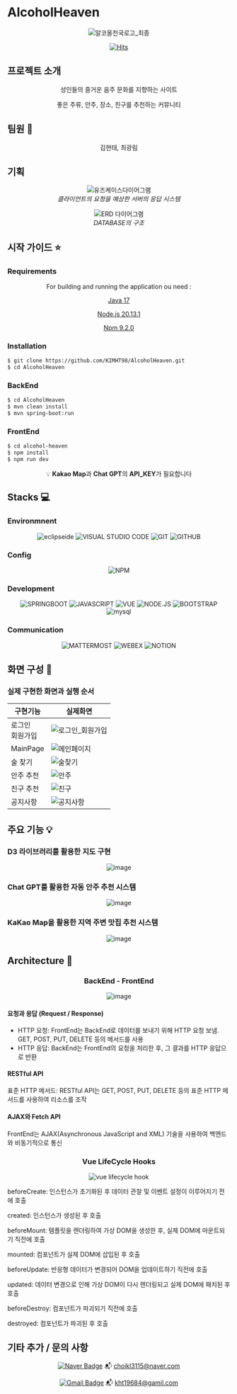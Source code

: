 # AlcoholHeaven

<div align="center">
  
![알코올천국로고_최종](https://github.com/KIMHT98/AlcoholHeaven/assets/145303968/e4b4f60f-826b-4b62-a3c0-844673c1727c)

[![Hits](https://hits.seeyoufarm.com/api/count/incr/badge.svg?url=https%3A%2F%2Fgithub.com%2Fyknlwca&count_bg=%2379C83D&title_bg=%23555555&icon=&icon_color=%23E7E7E7&title=Visited&edge_flat=false)](https://hits.seeyoufarm.com)

</div>

## 프로젝트 소개

<div align="center">
  
성인들의 즐거운 음주 문화를 지향하는 사이트

좋은 주류, 안주, 장소, 친구를 추천하는 커뮤니티

</div>

## 팀원 :walking:
 
<div align="center">
  
김현태, 최광림

</div>

## 기획

<div align="center">


![유즈케이스다이어그램](https://github.com/KIMHT98/AlcoholHeaven/assets/145303968/ddf9bcb8-69b0-43cc-ae8d-c5547b52c5f0)
<br>
<em> 클라이언트의 요청을 예상한 서버의 응답 시스템 </em>

![ERD 다이어그램](https://github.com/KIMHT98/AlcoholHeaven/assets/145303968/eb54003b-eb00-4bd3-aec3-343cecb844e7)
<br>
<em> DATABASE의 구조 </em>


</div>

## 시작 가이드 :star:
### Requirements

<div align="center">
  
For building and running the application ou need :

[Java 17](https://www.oracle.com/java/technologies/javase-jdk17-downloads.html)

[Node.js 20.13.1](https://nodejs.org/)

[Npm 9.2.0](https://www.npmjs.com/)

</div>

### Installation
```bash
$ git clone https://github.com/KIMHT98/AlcoholHeaven.git
$ cd AlcoholHeaven
```
### BackEnd
```bash
$ cd AlcoholHeaven
$ mvn clean install
$ mvn spring-boot:run
```

### FrontEnd
```bash
$ cd alcohol-heaven
$ npm install
$ npm run dev
```
<div align="center">
💡 <b>Kakao Map</b>과 <b>Chat GPT</b>의 <b>API_KEY</b>가 필요합니다
</div>

## Stacks :computer:
### Environmnent

<div align="center">
  
![eclipseide](https://img.shields.io/badge/eclipse-2C2255.svg?&style=for-the-badge&logo=eclipseide&logoColor=white)
![VISUAL STUDIO CODE](https://img.shields.io/badge/VISUAL%20STUDIO%20CODE-007ACC.svg?&style=for-the-badge&logo=VISUAL%20STUDIO%20CODE&logoColor=white)
![GIT](https://img.shields.io/badge/GIT-F05032.svg?&style=for-the-badge&logo=GIT&logoColor=white)
![GITHUB](https://img.shields.io/badge/GITHUB-000000.svg?&style=for-the-badge&logo=GITHUB&logoColor=white)

</div>

### Config

<div align="center">

![NPM](https://img.shields.io/badge/NPM-CB3837.svg?&style=for-the-badge&logo=NPM&logoColor=white)

</div>

### Development

<div align="center">

![SPRINGBOOT](https://img.shields.io/badge/SPRING%20BOOT-6DB33F.svg?&style=for-the-badge&logo=SPRING%20BOOT&logoColor=white)
![JAVASCRIPT](https://img.shields.io/badge/JAVASCRIPT-F7DF1E.svg?&style=for-the-badge&logo=JAVASCRIPT&logoColor=white)
![VUE](https://img.shields.io/badge/VUE-4FC08D.svg?&style=for-the-badge&logo=VUE.JS&logoColor=white)
![NODE.JS](https://img.shields.io/badge/NODE.JS-5FA04E.svg?&style=for-the-badge&logo=NODE.JS&logoColor=white)
![BOOTSTRAP](https://img.shields.io/badge/BOOTSTRAP-7952B3.svg?&style=for-the-badge&logo=BOOTSTRAP&logoColor=white)
![mysql](https://img.shields.io/badge/MYSQL-4479A1.svg?&style=for-the-badge&logo=mysql&logoColor=white)

</div>

### Communication

<div align="center">

![MATTERMOST](https://img.shields.io/badge/MATTERMOST-0058CC.svg?&style=for-the-badge&logo=MATTERMOST&logoColor=white)
![WEBEX](https://img.shields.io/badge/WEBEX-000000.svg?&style=for-the-badge&logo=WEBEX&logoColor=white)
![NOTION](https://img.shields.io/badge/NOTION-000000.svg?&style=for-the-badge&logo=notion.JS&logoColor=white)

</div>

## 화면 구성 :mag_right:

### 실제 구현한 화면과 실행 순서

| 구현기능 | 실제화면 |
|--------------| ---------------------------------------------- |
| 로그인<br>회원가입 |![로그인_회원가입](https://github.com/KIMHT98/AlcoholHeaven/assets/145303968/d3fc8cf0-9a53-4c60-868a-56f56e2df75b)|
| MainPage |  ![메인페이지](https://github.com/KIMHT98/AlcoholHeaven/assets/145303968/41205b85-8dc4-49d8-8d73-70f47271d387)|
| 술 찾기 | ![술찾기](https://github.com/KIMHT98/AlcoholHeaven/assets/145303968/16b54551-933f-4eba-8182-6e75513667cb)|
| 안주 추천 | ![안주](https://github.com/KIMHT98/AlcoholHeaven/assets/145303968/4d247e54-dc27-458f-849d-95a4cfe383d0) |
| 친구 추천 | ![친구](https://github.com/KIMHT98/AlcoholHeaven/assets/145303968/3f3b5df4-0e5d-4692-b1c2-b26015c73f98) |
| 공지사항 | ![공지사항](https://github.com/KIMHT98/AlcoholHeaven/assets/145303968/bd76dcd9-910c-45f4-a5b3-1fc9ffdc53a9) |



## 주요 기능 :bulb:

### D3 라이브러리를 활용한 지도 구현


<div align="center">
  
![image](https://github.com/KIMHT98/AlcoholHeaven/assets/145303968/7009e397-48f8-4754-8570-79e29b526a24)

</div>

### Chat GPT를 활용한 자동 안주 추천 시스템

<div align="center">
  
![image](https://github.com/KIMHT98/AlcoholHeaven/assets/145303968/d336ef82-1552-4355-84bd-b347f9d70f2d)

</div>

### KaKao Map을 활용한 지역 주변 맛집 추천 시스템

<div align="center">

![image](https://github.com/KIMHT98/AlcoholHeaven/assets/145303968/f1849018-1d52-4d29-b3f5-16d7caabf999)

</div>

## Architecture :seedling:

<div align="center">
  
  ### BackEnd - FrontEnd
![image](https://github.com/KIMHT98/AlcoholHeaven/assets/145303968/9e92b0bb-0abe-471b-b85a-2b910212e815)

</div>

#### 요청과 응답 (Request / Response)
  - HTTP 요청: FrontEnd는 BackEnd로 데이터를 보내기 위해 HTTP 요청 보냄. GET, POST, PUT, DELETE 등의 메서드를 사용
  - HTTP 응답: BackEnd는 FrontEnd의 요청을 처리한 후, 그 결과를 HTTP 응답으로 반환

#### RESTful API
표준 HTTP 메서드: RESTful API는 GET, POST, PUT, DELETE 등의 표준 HTTP 메서드를 사용하여 리소스를 조작

#### AJAX와 Fetch API
FrontEnd는 AJAX(Asynchronous JavaScript and XML) 기술을 사용하여 백엔드와 비동기적으로 통신

<div align="center">

  ### Vue LifeCycle Hooks
![vue lifecycle hook](https://github.com/KIMHT98/AlcoholHeaven/assets/145303968/1d35cacb-2429-4d5c-853d-274f1ead8235)

</div>

beforeCreate: 인스턴스가 초기화된 후 데이터 관찰 및 이벤트 설정이 이루어지기 전에 호출

created: 인스턴스가 생성된 후 호출

beforeMount: 템플릿을 렌더링하여 가상 DOM을 생성한 후, 실제 DOM에 마운트되기 직전에 호출

mounted: 컴포넌트가 실제 DOM에 삽입된 후 호출

beforeUpdate: 반응형 데이터가 변경되어 DOM을 업데이트하기 직전에 호출

updated: 데이터 변경으로 인해 가상 DOM이 다시 렌더링되고 실제 DOM에 패치된 후 호출

beforeDestroy: 컴포넌트가 파괴되기 직전에 호출

destroyed: 컴포넌트가 파괴된 후 호출




## 기타 추가 / 문의 사항

<div align="center">

[![Naver Badge](https://img.shields.io/badge/Naver-03C75A?style=flat-square&logo=Naver&logoColor=white&link=mailto:choikl3115@naver.com)](mailto:choikl3115@naver.com)
:mailbox_with_mail: choikl3115@naver.com

[![Gmail Badge](https://img.shields.io/badge/Gmail-d14836?style=flat-square&logo=Gmail&logoColor=white&link=mailto:kht19684@gamil.com)](mailto:kht19684@gamil.com)
:mailbox_with_mail: kht19684@gamil.com

</div>

